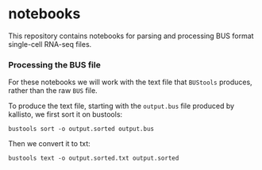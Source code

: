 # notebooks

This repository contains notebooks for parsing and processing BUS format single-cell RNA-seq files.

### Processing the BUS file

For these notebooks we will work with the text file that `BUStools` produces, rather than the raw `BUS` file. 

To produce the text file, starting with the `output.bus` file produced by kallisto, we first sort it on bustools:
```
bustools sort -o output.sorted output.bus
```
Then we convert it to txt:
```
bustools text -o output.sorted.txt output.sorted
```

